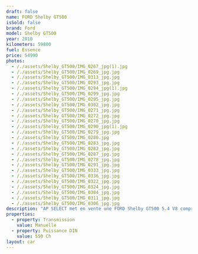 ```yaml
---
draft: false
name: FORD Shelby GT500
isSold: false
brand: Ford
model: Shelby GT500
year: 2010
kilometers: 59800
fuel: Essence
price: 54990
photos:
  - /./assets/Shelby_GT500/IMG_0267_jpg(1).jpg
  - /./assets/Shelby_GT500/IMG_0269_jpg.jpg
  - /./assets/Shelby_GT500/IMG_0313_jpg.jpg
  - /./assets/Shelby_GT500/IMG_0293_jpg.jpg
  - /./assets/Shelby_GT500/IMG_0294_jpg(1).jpg
  - /./assets/Shelby_GT500/IMG_0299_jpg.jpg
  - /./assets/Shelby_GT500/IMG_0295_jpg.jpg
  - /./assets/Shelby_GT500/IMG_0302_jpg.jpg
  - /./assets/Shelby_GT500/IMG_0271_jpg.jpg
  - /./assets/Shelby_GT500/IMG_0272_jpg.jpg
  - /./assets/Shelby_GT500/IMG_0270_jpg.jpg
  - /./assets/Shelby_GT500/IMG_0290_jpg(1).jpg
  - /./assets/Shelby_GT500/IMG_0279_jpg.jpg
  - /./assets/Shelby_GT500/IMG_0280.jpg
  - /./assets/Shelby_GT500/IMG_0283_jpg.jpg
  - /./assets/Shelby_GT500/IMG_0282_jpg.jpg
  - /./assets/Shelby_GT500/IMG_0287_jpg.jpg
  - /./assets/Shelby_GT500/IMG_0278_jpg.jpg
  - /./assets/Shelby_GT500/IMG_0291_jpg.jpg
  - /./assets/Shelby_GT500/IMG_0333_jpg.jpg
  - /./assets/Shelby_GT500/IMG_0336_jpg.jpg
  - /./assets/Shelby_GT500/IMG_0322_jpg.jpg
  - /./assets/Shelby_GT500/IMG_0324_jpg.jpg
  - /./assets/Shelby_GT500/IMG_0304_jpg.jpg
  - /./assets/Shelby_GT500/IMG_0311_jpg.jpg
  - /./assets/Shelby_GT500/IMG_0306_jpg.jpg
description: "AP SELECT met en vente une FORD Shelby GT500 5.4 V8 compresseur 550ch pack SVT boîte mécanique.\nModèle du 05/2010 avec 59800km.\n\nCouleur grey metallic, intérieur Cuir bi matière cuir / Alcantara avec surpiqûres blanc\n\nCarte grise française sans malus \U0001F1EB\U0001F1F7\n\nLe véhicule est en parfait état avec historique limpide.\n\nVendu avec une garantie 6 mois.\n\nEntretien complet moteur, boîte, pont fait en 2023.\nNouvel entretien 2024 fait pour la vente avec pneus et freins neuf.\n\nÉquipements et options :\n- Pack SVT\n- Boîte mécanique 6\n- Châssis sport\n- Système hi-fi\n- Navigation GPS 3D\n- Climatisation\n- Alarme antivol\n- Sièges électriques\n- Retroviseurs rabattables electriquement et anti-éblouissement\n- Régulateur de vitesse\n- Vitrage calorifuge\n- Shadow line brillant\n- Kit éclairage\n- Ciel de pavillon Anthracite\n\nDisponible et visible sur RDV pour acheteur sérieux.\n\nPossibilité d’un garantie 3 mois avec 6 ou 12 mois en supplément.\n\nRéalisation des démarches d'immatriculation.\n\nAP SELECT c'est des solutions de courtage et conciergerie sur mesure pour profiter librement de sa passion et de son patrimoine.\n\nPrenez le volant, AP SELECT s'occupe du reste."
properties:
  - property: Transmission
    value: Manuelle
  - property: Puissance DIN
    value: 550 Ch
layout: car
---
```



